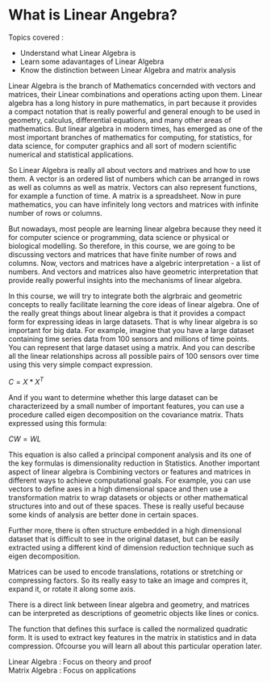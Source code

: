# What is Linear Angebra?

Topics covered :
- Understand what Linear Algebra is
- Learn some adavantages of Linear Algebra
- Know the distinction between Linear Algebra and matrix analysis

Linear Algebra is the branch of Mathematics concernded with vectors and matrices, their Linear combinations and operations acting upon them. Linear algebra has a long history in pure mathematics, in part because it provides a compact notation that is really powerful and general enough to be used in geometry, calculus, differential equations, and many other areas of mathematics. But linear algebra in modern times, has emerged as one of the most important branches of mathematics for computing, for statistics, for data science, for computer graphics and all sort of modern scientific numerical and statistical applications. 

So Linear Algebra is really all about vectors and matrixes and how to use them. A vector is an ordered list of numbers which can be arranged in rows as well as columns as well as matrix. Vectors can also represent functions, for example a function of time. A matrix is a spreadsheet. Now in pure mathematics, you can have infinitely long vectors and matrices with infinite number of rows or columns. 

But nowadays, most people are learning linear algebra because they need it for computer science or programming, data science or physical or biological modelling. So therefore, in this course, we are going to be discussing vectors and matrices that have finite number of rows and columns. Now, vectors and matrices have a algebric interpretation - a list of numbers. And vectors and matrices also have geometric interpretation that provide really powerful insights into the mechanisms of linear algebra. 

In this course, we will try to integrate both the algrbraic and geometric concepts to really facilitate learning the core ideas of linear algebra. One of the really great things about linear algebra is that it provides a compact form for expressing ideas in large datasets. That is why linear algebra is so important for big data. For example, imagine that you have a large dataset containing  time series data from 100 sensors and millions of time points. You can represent that large dataset using a matrix. And you can describe all the linear relationships across all possible pairs of 100 sensors over time using this very simple compact expression. 

 $C = X * X^T$

And if you want to determine whether this large dataset can be characterizeed by a small number of important features, you can use a procedure called eigen decomposition on the covariance matrix. Thats expressed using this formula: 

$CW = WL$

This equation is also called a principal component analysis and its one of the key formulas is dimensionality reduction in Statistics. Another important aspect of linear algebra is Combining vectors or features and matrices in different ways to achieve computational goals. For example, you can use vectors to define axes in a high dimensional space and then use a transformation matrix to wrap datasets or objects or other mathematical structures into and out of these spaces. These is really useful because some kinds of analysis are better done in certain spaces. 

Further more, there is often structure embedded in a high dimensional dataset that is difficult to see in the original dataset, but can be easily extracted using a different kind of dimension reduction technique such as eigen decomposition. 

Matrices can be used to encode translations, rotations or stretching or compressing factors. So its really easy to take an image and compres it, expand it, or rotate it along some axis. 

There is a direct link between linear algebra and geometry, and matrices can be interpreted as descriptions of geometric objects like lines or conics. 

The function that defines this surface is called the normalized quadratic form. It is used to extract key features in the matrix in statistics and in data compression. Ofcourse you will learn all about this particular operation later. 


Linear Algebra : Focus on theory and proof <br />
Matrix Algebra : Focus on applications 

